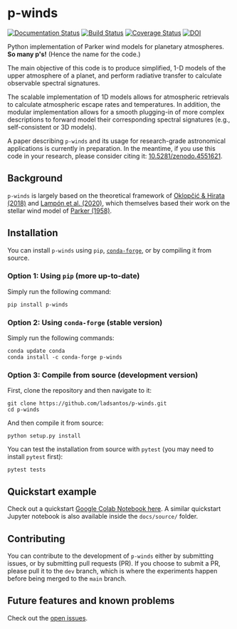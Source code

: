 # p-winds

[![Documentation Status](https://readthedocs.org/projects/p-winds/badge/?version=latest)](https://p-winds.readthedocs.io/en/latest/?badge=latest) [![Build Status](https://travis-ci.com/ladsantos/p-winds.svg?branch=main)](https://travis-ci.com/ladsantos/p-winds) [![Coverage Status](https://coveralls.io/repos/github/ladsantos/p-winds/badge.svg?branch=main)](https://coveralls.io/github/ladsantos/p-winds?branch=main) [![DOI](https://zenodo.org/badge/DOI/10.5281/zenodo.4551621.svg)](https://doi.org/10.5281/zenodo.4551621)

 Python implementation of Parker wind models for planetary atmospheres. **So many p's!** (Hence the name for the code.)

The main objective of this code is to produce simplified, 1-D models of the upper atmosphere of a planet, and perform radiative transfer to calculate observable spectral signatures. 

The scalable implementation of 1D models allows for atmospheric retrievals to calculate atmospheric escape rates and temperatures. In addition, the modular implementation allows for a smooth plugging-in of more complex descriptions to forward model their corresponding spectral signatures (e.g., self-consistent or 3D models).

A paper describing `p-winds` and its usage for research-grade astronomical applications is currently in preparation. In the meantime, if you use this code in your research, please consider citing it: [10.5281/zenodo.4551621](https://doi.org/10.5281/zenodo.4551621).

Background
----------
`p-winds` is largely based on the theoretical framework of [Oklopčić & Hirata (2018)](https://ui.adsabs.harvard.edu/abs/2018ApJ...855L..11O/abstract) and [Lampón et al. (2020)](https://ui.adsabs.harvard.edu/abs/2020A%26A...636A..13L/abstract), which themselves based their work on the stellar wind model of [Parker (1958)](https://ui.adsabs.harvard.edu/abs/1958ApJ...128..664P/abstract).

Installation
------------

You can install `p-winds` using `pip`, [`conda-forge`](https://conda-forge.org), or by compiling it from source.

### Option 1: Using `pip` (more up-to-date)

Simply run the following command:
```angular2html
pip install p-winds
```

### Option 2: Using `conda-forge` (stable version)

Simply run the following commands:
```angular2html
conda update conda
conda install -c conda-forge p-winds
```

### Option 3: Compile from source (development version)

First, clone the repository and then navigate to it:
```angular2html
git clone https://github.com/ladsantos/p-winds.git
cd p-winds
```

And then compile it from source:
```angular2html
python setup.py install
```

You can test the installation from source with ``pytest`` (you may need to
install ``pytest`` first):
```angular2html
pytest tests
```

Quickstart example
------------------
Check out a quickstart [Google Colab Notebook here](https://colab.research.google.com/drive/1mTh6_YEgCRl6DAKqnmRp2XMOW8CTCvm7?usp=sharing). A similar quickstart Jupyter notebook is also available inside the `docs/source/` folder.

Contributing
------------
You can contribute to the development of ``p-winds`` either by submitting issues, or by submitting pull requests (PR). If you choose to submit a PR, please pull it to the ``dev`` branch, which is where the experiments happen before being merged to the ``main`` branch.

Future features and known problems
--------
Check out the [open issues](https://github.com/ladsantos/p-winds/issues).